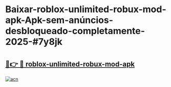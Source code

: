 # Baixar-roblox-unlimited-robux-mod-apk-Apk-sem-anúncios-desbloqueado-completamente-2025-#7y8jk

# <h2><a href="https://ainizakaria.my?title=roblox-unlimited-robux-mod-apk&ref=24M">🔗👉 🔴 roblox-unlimited-robux-mod-apk</a></h2>

[![acn](https://github.com/user-attachments/assets/0f9c940e-d8b0-45ae-aac7-cd30a18b3e1c)](https://ainizakaria.my?title=roblox-unlimited-robux-mod-apk&ref=24M)

